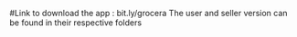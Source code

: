 #Link to download the app : bit.ly/grocera
The user and seller version can be found in their respective folders
